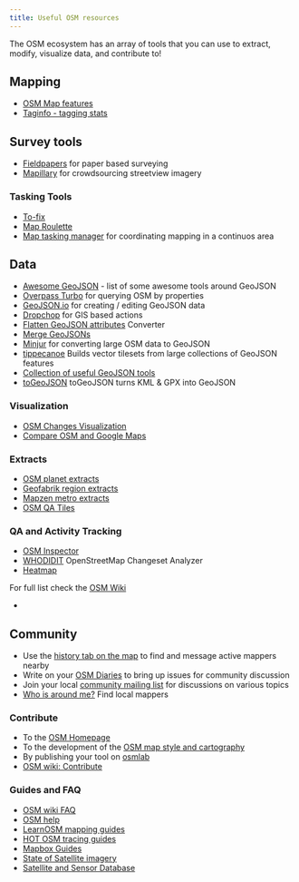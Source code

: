 ```yaml
---
title: Useful OSM resources
---
```

The OSM ecosystem has an array of tools that you can use to extract, modify, visualize data, and contribute to!

## Mapping
- [OSM Map features](http://wiki.openstreetmap.org/wiki/Map_Features)
- [Taginfo - tagging stats](http://taginfo.openstreetmap.org/)

## Survey tools
- [Fieldpapers](http://fieldpapers.org) for paper based surveying
- [Mapillary](http://mapillary.com/) for crowdsourcing streetview imagery

### Tasking Tools
- [To-fix](http://osmlab.github.io/to-fix/)
- [Map Roulette](http://maproulette.org/)
- [Map tasking manager](http://tasks.openstreetmap.us/) for coordinating mapping in a continuos area

## Data
- [Awesome GeoJSON](https://github.com/tmcw/awesome-geojson) - list of some awesome tools around GeoJSON
- [Overpass Turbo](http://overpass-turbo.eu/) for querying OSM by properties
- [GeoJSON.io](http://geojson.io/) for creating / editing GeoJSON data
- [Dropchop](http://dropchop.io/) for GIS based actions
- [Flatten GeoJSON attributes](http://batpad.github.io/geojson-flatten-tags/) Converter
- [Merge GeoJSONs](https://github.com/mapbox/geojson-merge)
- [Minjur](https://github.com/mapbox/minjur) for converting large OSM data to GeoJSON 
- [tippecanoe](https://github.com/mapbox/tippecanoe) Builds vector tilesets from large collections of GeoJSON features 
- [Collection of useful GeoJSON tools](https://github.com/tmcw/awesome-geojson)
- [toGeoJSON](http://mapbox.github.io/togeojson/) toGeoJSON turns KML & GPX into GeoJSON


### Visualization
- [OSM Changes Visualization](https://github.com/ericfischer/osm-animate)
- [Compare OSM and Google Maps](http://lxbarth.com/compare/#17/33.81196/-117.91879)

### Extracts
- [OSM planet extracts](http://planet.osm.org)
- [Geofabrik region extracts](http://download.geofabrik.de/openstreetmap/)
- [Mapzen metro extracts](https://mapzen.com/data/metro-extracts)
- [OSM QA Tiles](http://osmlab.github.io/osm-qa-tiles/)

### QA and Activity Tracking
- [OSM Inspector](http://wiki.openstreetmap.org/wiki/OSM_Inspector) 
- [WHODIDIT](http://zverik.osm.rambler.ru/whodidit/) OpenStreetMap Changeset Analyzer
- [Heatmap](http://yosmhm.neis-one.org/)

For full list check the [OSM Wiki](http://wiki.openstreetmap.org/wiki/Quality_assurance)

-
## Community
- Use the [history tab on the map](http://www.openstreetmap.org/history#map=14/51.5150/-0.0972) to find and message active mappers nearby
- Write on your [OSM Diaries](http://www.openstreetmap.org/diary) to bring up issues for community discussion
- Join your local [community mailing list]() for discussions on various topics
- [Who is around me?](http://resultmaps.neis-one.org/oooc) Find local mappers

### Contribute
- To the [OSM Homepage](https://github.com/openstreetmap/openstreetmap-website)
- To the development of the [OSM map style and cartography](https://github.com/gravitystorm/openstreetmap-carto/issues)
- By publishing your tool on [osmlab](https://github.com/osmlab)
- [OSM wiki: Contribute](http://wiki.openstreetmap.org/wiki/How_to_contribute)

### Guides and FAQ
- [OSM wiki FAQ](http://wiki.openstreetmap.org/wiki/FAQ)
- [OSM help](https://help.openstreetmap.org)
- [LearnOSM mapping guides](http://learnosm.org)
- [HOT OSM tracing guides](http://hotosm.github.io/tracing-guides/)
- [Mapbox Guides](https://www.mapbox.com/guides/)
- [State of Satellite imagery](http://satsummit.github.io/landscape/)
- [Satellite and Sensor Database](https://www.itc.nl/research/products/sensordb/searchsat.aspx)
